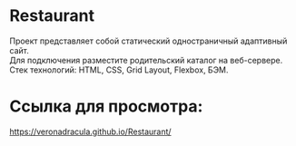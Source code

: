 # Restaurant  

Проект представляет собой статический одностраничный адаптивный сайт.  
Для подключения разместите родительский каталог на веб-сервере.  
Стек технологий: HTML, CSS, Grid Layout, Flexbox, БЭМ.  

# Ссылка для просмотра:  
https://veronadracula.github.io/Restaurant/
